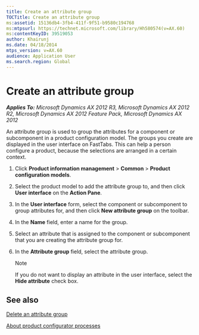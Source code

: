 ```yaml
---
title: Create an attribute group
TOCTitle: Create an attribute group
ms:assetid: 15136db4-3fb4-411f-9f51-b9580c194768
ms:mtpsurl: https://technet.microsoft.com/library/Hh580574(v=AX.60)
ms:contentKeyID: 39519053
author: Khairunj
ms.date: 04/18/2014
mtps_version: v=AX.60
audience: Application User
ms.search.region: Global
---
```


# Create an attribute group 


_**Applies To:** Microsoft Dynamics AX 2012 R3, Microsoft Dynamics AX 2012 R2, Microsoft Dynamics AX 2012 Feature Pack, Microsoft Dynamics AX 2012_

An attribute group is used to group the attributes for a component or subcomponent in a product configuration model. The groups you create are displayed in the user interface on FastTabs. This can help a person configure a product, because the selections are arranged in a certain context.

1.  Click **Product information management** \> **Common** \> **Product configuration models**.

2.  Select the product model to add the attribute group to, and then click **User interface** on the **Action Pane**.

3.  In the **User interface** form, select the component or subcomponent to group attributes for, and then click **New attribute group** on the toolbar.

4.  In the **Name** field, enter a name for the group.

5.  Select an attribute that is assigned to the component or subcomponent that you are creating the attribute group for.

6.  In the **Attribute group** field, select the attribute group.
    

    > [!NOTE]
    > <P>If you do not want to display an attribute in the user interface, select the <STRONG>Hide attribute</STRONG> check box.</P>



## See also

[Delete an attribute group](delete-an-attribute-group.md)

[About product configurator processes](about-product-configurator-processes.md)

  


